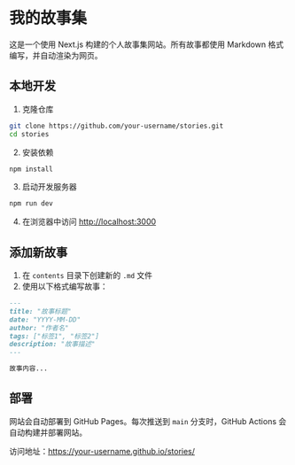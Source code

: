 # 我的故事集

这是一个使用 Next.js 构建的个人故事集网站。所有故事都使用 Markdown 格式编写，并自动渲染为网页。

## 本地开发

1. 克隆仓库
```bash
git clone https://github.com/your-username/stories.git
cd stories
```

2. 安装依赖
```bash
npm install
```

3. 启动开发服务器
```bash
npm run dev
```

4. 在浏览器中访问 [http://localhost:3000](http://localhost:3000)

## 添加新故事

1. 在 `contents` 目录下创建新的 `.md` 文件
2. 使用以下格式编写故事：

```markdown
---
title: "故事标题"
date: "YYYY-MM-DD"
author: "作者名"
tags: ["标签1", "标签2"]
description: "故事描述"
---

故事内容...
```

## 部署

网站会自动部署到 GitHub Pages。每次推送到 `main` 分支时，GitHub Actions 会自动构建并部署网站。

访问地址：https://your-username.github.io/stories/
